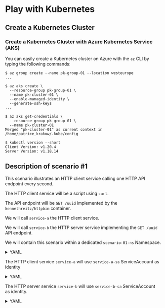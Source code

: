 # Play with Kubernetes

## Create a Kubernetes Cluster

### Create a Kubernetes Cluster with Azure Kubernetes Service (AKS)

You can easily create a Kubernetes cluster on Azure with the `az` CLI by typing the following commands:

```text
$ az group create --name pk-group-01 --location westeurope
...

$ az aks create \
  --resource-group pk-group-01 \
  --name pk-cluster-01 \
  --enable-managed-identity \
  --generate-ssh-keys
...

$ az aks get-credentials \
  --resource-group pk-group-01 \
  --name pk-cluster-01
Merged "pk-cluster-01" as current context in /home/patrice_krakow/.kube/config

$ kubectl version --short
Client Version: v1.20.4
Server Version: v1.18.14
```

## Description of scenario #1

This scenario illustrates an HTTP client service calling one HTTP API endpoint every second.

The HTTP client service will be a script using `curl`.

The API endpoint will be `GET /uuid` implemented by the `kennethreitz/httpbin` container.

We will call `service-a` the HTTP client service.

We will call `service-b` the HTTP server service implementing the `GET /uuid` API endpoint.

We will contain this scenario within a dedicated `scenario-01-ns` Namespace.

<details>
<summary>YAML</summary>

```yaml
apiVersion: v1
kind: Namespace
metadata:
  name: scenario-01-ns
```

</details>

The HTTP client service `service-a` will use `service-a-sa` ServiceAccount as identity

<details>
<summary>YAML</summary>

```yaml
apiVersion: v1
kind: ServiceAccount
metadata:
  namespace: scenario-01-ns
  name: service-a-sa
```

</details>

The HTTP server service `service-b` will use `service-b-sa` ServiceAccount as identity.

<details>
<summary>YAML</summary>

```yaml
apiVersion: v1
kind: ServiceAccount
metadata:
  namespace: scenario-01-ns
  name: service-b-sa
```

</details>

